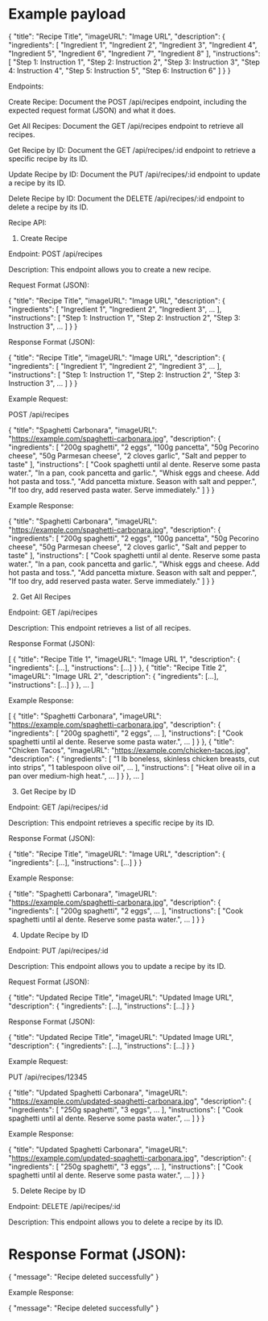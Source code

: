 # Example payload

{
    "title": "Recipe Title",
    "imageURL": "Image URL",
    "description": {
        "ingredients": [
            "Ingredient 1",
            "Ingredient 2",
            "Ingredient 3",
            "Ingredient 4",
            "Ingredient 5",
            "Ingredient 6",
            "Ingredient 7",
            "Ingredient 8"
        ],
        "instructions": [
            "Step 1: Instruction 1",
            "Step 2: Instruction 2",
            "Step 3: Instruction 3",
            "Step 4: Instruction 4",
            "Step 5: Instruction 5",
            "Step 6: Instruction 6"
        ]
    }
}



Endpoints: 

Create Recipe: Document the POST /api/recipes endpoint, including the expected request format (JSON) and what it does.

Get All Recipes: Document the GET /api/recipes endpoint to retrieve all recipes.

Get Recipe by ID: Document the GET /api/recipes/:id endpoint to retrieve a specific recipe by its ID.

Update Recipe by ID: Document the PUT /api/recipes/:id endpoint to update a recipe by its ID.

Delete Recipe by ID: Document the DELETE /api/recipes/:id endpoint to delete a recipe by its ID.



Recipe API:

1. Create Recipe

Endpoint: POST /api/recipes

Description: This endpoint allows you to create a new recipe.


Request Format (JSON):


{
    "title": "Recipe Title",
    "imageURL": "Image URL",
    "description": {
        "ingredients": [
            "Ingredient 1",
            "Ingredient 2",
            "Ingredient 3",
            ...
        ],
        "instructions": [
            "Step 1: Instruction 1",
            "Step 2: Instruction 2",
            "Step 3: Instruction 3",
            ...
        ]
    }
}


Response Format (JSON):


{
    "title": "Recipe Title",
    "imageURL": "Image URL",
    "description": {
        "ingredients": [
            "Ingredient 1",
            "Ingredient 2",
            "Ingredient 3",
            ...
        ],
        "instructions": [
            "Step 1: Instruction 1",
            "Step 2: Instruction 2",
            "Step 3: Instruction 3",
            ...
        ]
    }
}


Example Request:


POST /api/recipes


{
    "title": "Spaghetti Carbonara",
    "imageURL": "https://example.com/spaghetti-carbonara.jpg",
    "description": {
        "ingredients": [
            "200g spaghetti",
            "2 eggs",
            "100g pancetta",
            "50g Pecorino cheese",
            "50g Parmesan cheese",
            "2 cloves garlic",
            "Salt and pepper to taste"
        ],
        "instructions": [
            "Cook spaghetti until al dente. Reserve some pasta water.",
            "In a pan, cook pancetta and garlic.",
            "Whisk eggs and cheese. Add hot pasta and toss.",
            "Add pancetta mixture. Season with salt and pepper.",
            "If too dry, add reserved pasta water. Serve immediately."
        ]
    }
}


Example Response:



{
    "title": "Spaghetti Carbonara",
    "imageURL": "https://example.com/spaghetti-carbonara.jpg",
    "description": {
        "ingredients": [
            "200g spaghetti",
            "2 eggs",
            "100g pancetta",
            "50g Pecorino cheese",
            "50g Parmesan cheese",
            "2 cloves garlic",
            "Salt and pepper to taste"
        ],
        "instructions": [
            "Cook spaghetti until al dente. Reserve some pasta water.",
            "In a pan, cook pancetta and garlic.",
            "Whisk eggs and cheese. Add hot pasta and toss.",
            "Add pancetta mixture. Season with salt and pepper.",
            "If too dry, add reserved pasta water. Serve immediately."
        ]
    }
}


2. Get All Recipes

Endpoint: GET /api/recipes

Description: This endpoint retrieves a list of all recipes.


Response Format (JSON):


[
    {
        "title": "Recipe Title 1",
        "imageURL": "Image URL 1",
        "description": {
            "ingredients": [...],
            "instructions": [...]
        }
    },
    {
        "title": "Recipe Title 2",
        "imageURL": "Image URL 2",
        "description": {
            "ingredients": [...],
            "instructions": [...]
        }
    },
    ...
]


Example Response:


[
    {
        "title": "Spaghetti Carbonara",
        "imageURL": "https://example.com/spaghetti-carbonara.jpg",
        "description": {
            "ingredients": [
                "200g spaghetti",
                "2 eggs",
                ...
            ],
            "instructions": [
                "Cook spaghetti until al dente. Reserve some pasta water.",
                ...
            ]
        }
    },
    {
        "title": "Chicken Tacos",
        "imageURL": "https://example.com/chicken-tacos.jpg",
        "description": {
            "ingredients": [
                "1 lb boneless, skinless chicken breasts, cut into strips",
                "1 tablespoon olive oil",
                ...
            ],
            "instructions": [
                "Heat olive oil in a pan over medium-high heat.",
                ...
            ]
        }
    },
    ...
]


3. Get Recipe by ID


Endpoint: GET /api/recipes/:id


Description: This endpoint retrieves a specific recipe by its ID.

Response Format (JSON):


{
    "title": "Recipe Title",
    "imageURL": "Image URL",
    "description": {
        "ingredients": [...],
        "instructions": [...]
    }
}


Example Response:



{
    "title": "Spaghetti Carbonara",
    "imageURL": "https://example.com/spaghetti-carbonara.jpg",
    "description": {
        "ingredients": [
            "200g spaghetti",
            "2 eggs",
            ...
        ],
        "instructions": [
            "Cook spaghetti until al dente. Reserve some pasta water.",
            ...
        ]
    }
}


4. Update Recipe by ID

Endpoint: PUT /api/recipes/:id

Description: This endpoint allows you to update a recipe by its ID.

Request Format (JSON):


{
    "title": "Updated Recipe Title",
    "imageURL": "Updated Image URL",
    "description": {
        "ingredients": [...],
        "instructions": [...]
    }
}


Response Format (JSON):


{
    "title": "Updated Recipe Title",
    "imageURL": "Updated Image URL",
    "description": {
        "ingredients": [...],
        "instructions": [...]
    }
}


Example Request:


PUT /api/recipes/12345


{
    "title": "Updated Spaghetti Carbonara",
    "imageURL": "https://example.com/updated-spaghetti-carbonara.jpg",
    "description": {
        "ingredients": [
            "250g spaghetti",
            "3 eggs",
            ...
        ],
        "instructions": [
            "Cook spaghetti until al dente. Reserve some pasta water.",
            ...
        ]
    }
}


Example Response:


{
    "title": "Updated Spaghetti Carbonara",
    "imageURL": "https://example.com/updated-spaghetti-carbonara.jpg",
    "description": {
        "ingredients": [
            "250g spaghetti",
            "3 eggs",
            ...
        ],
        "instructions": [
            "Cook spaghetti until al dente. Reserve some pasta water.",
            ...
        ]
    }
}


5. Delete Recipe by ID

Endpoint: DELETE /api/recipes/:id

Description: This endpoint allows you to delete a recipe by its ID.

# Response Format (JSON):

{
    "message": "Recipe deleted successfully"
}

Example Response:


{
    "message": "Recipe deleted successfully"
}